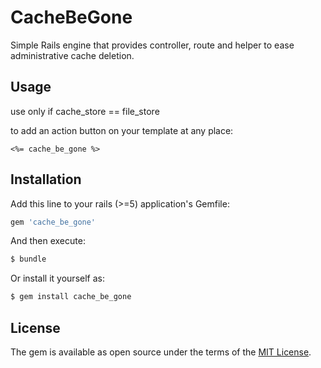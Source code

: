 # CacheBeGone

Simple Rails engine that provides controller, route and helper to ease administrative cache deletion.


## Usage

use only if cache_store == file_store

to add an action button on your template at any place:

```
<%= cache_be_gone %>
```

## Installation
Add this line to your rails (>=5) application's Gemfile:

```ruby
gem 'cache_be_gone'
```

And then execute:
```bash
$ bundle
```

Or install it yourself as:
```bash
$ gem install cache_be_gone
```

## License
The gem is available as open source under the terms of the [MIT License](https://opensource.org/licenses/MIT).
